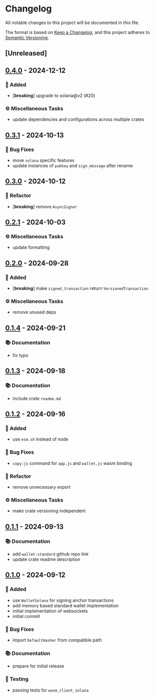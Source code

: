 # Changelog

All notable changes to this project will be documented in this file.

The format is based on [Keep a Changelog](https://keepachangelog.com/en/1.0.0/),
and this project adheres to [Semantic Versioning](https://semver.org/spec/v2.0.0.html).

## [Unreleased]

## [0.4.0](https://github.com/ifiokjr/wasm_solana/compare/wallet_standard_browser@v0.3.1...wallet_standard_browser@v0.4.0) - 2024-12-12

### <!-- 0 -->🎉 Added

- [**breaking**] upgrade to solana@v2 (#20)

### <!-- 7 -->⚙️ Miscellaneous Tasks

- update dependencies and configurations across multiple crates

## [0.3.1](https://github.com/ifiokjr/wasm_solana/compare/wallet_standard_browser@v0.3.0...wallet_standard_browser@v0.3.1) - 2024-10-13

### <!-- 1 -->🐛 Bug Fixes

- move `solana` specific features
- update instances of `pubkey` and `sign_message` after rename

## [0.3.0](https://github.com/ifiokjr/wasm_solana/compare/wallet_standard_browser@v0.2.1...wallet_standard_browser@v0.3.0) - 2024-10-12

### <!-- 2 -->🚜 Refactor

- [**breaking**] remove `AsyncSigner`

## [0.2.1](https://github.com/ifiokjr/wasm_solana/compare/wallet_standard_browser@v0.2.0...wallet_standard_browser@v0.2.1) - 2024-10-03

### <!-- 7 -->⚙️ Miscellaneous Tasks

- update formatting

## [0.2.0](https://github.com/ifiokjr/wasm_solana/compare/wallet_standard_browser@v0.1.4...wallet_standard_browser@v0.2.0) - 2024-09-28

### <!-- 0 -->🎉 Added

- [**breaking**] make `signed_transaction` return `VersionedTransaction`

### <!-- 7 -->⚙️ Miscellaneous Tasks

- remove unused deps

## [0.1.4](https://github.com/ifiokjr/wasm_solana/compare/wallet_standard_browser@v0.1.3...wallet_standard_browser@v0.1.4) - 2024-09-21

### <!-- 3 -->📚 Documentation

- fix typo

## [0.1.3](https://github.com/ifiokjr/wasm_solana/compare/wallet_standard_browser@v0.1.2...wallet_standard_browser@v0.1.3) - 2024-09-18

### <!-- 3 -->📚 Documentation

- include crate `readme.md`

## [0.1.2](https://github.com/ifiokjr/wasm_solana/compare/wallet_standard_browser@v0.1.1...wallet_standard_browser@v0.1.2) - 2024-09-16

### <!-- 0 -->🎉 Added

- use `esm.sh` instead of node

### <!-- 1 -->🐛 Bug Fixes

- `copy:js` command for `app.js` and `wallet.js` wasm binding

### <!-- 2 -->🚜 Refactor

- remove unnecessary export

### <!-- 7 -->⚙️ Miscellaneous Tasks

- make crate versioning independent

## [0.1.1](https://github.com/ifiokjr/wasm_solana/compare/wallet_standard_browser@v0.1.0...wallet_standard_browser@v0.1.1) - 2024-09-13

### <!-- 3 -->📚 Documentation

- add `wallet-standard` github repo link
- update crate readme description

## [0.1.0](https://github.com/ifiokjr/wasm_solana/releases/tag/wallet_standard_browser@v0.1.0) - 2024-09-12

### <!-- 0 -->🎉 Added

- use `WalletSolana` for signing anchor transactions
- add memory based standard wallet implementation
- initial implementation of websockets
- initial commit

### <!-- 1 -->🐛 Bug Fixes

- import `DefaultHasher` from compatible path

### <!-- 3 -->📚 Documentation

- prepare for initial release

### <!-- 6 -->🧪 Testing

- passing tests for `wasm_client_solana`
